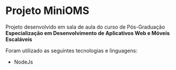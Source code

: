 # Projeto MiniOMS

Projeto desenvolvido em sala de aula do curso de Pós-Graduação **Especialização em Desenvolvimento de Aplicativos Web e Móveis Escaláveis**

Foram utilizado as seguintes tecnologias e linguagens:

- NodeJs
